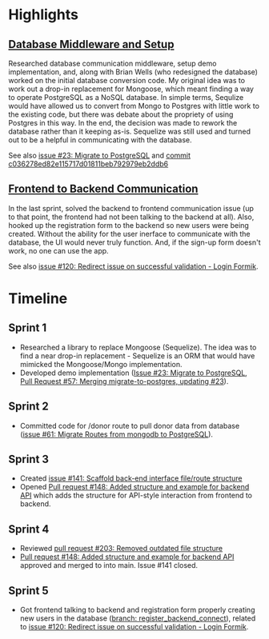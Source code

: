 # Highlights

## [Database Middleware and Setup](https://github.com/ChicoState/PantryNode/pull/57)

Researched database communication middleware, setup demo implementation, and, along with Brian Wells (who redesigned the database) worked on the initial database conversion code. My original idea was to work out a drop-in replacement for Mongoose, which meant finding a way to operate PostgreSQL as a NoSQL database. In simple terms, Sequlize would have allowed us to convert from Mongo to Postgres with little work to the existing code, but there was debate about the propriety of using Postgres in this way. In the end, the decision was made to rework the database rather than it keeping as-is. Sequelize was still used and turned out to be a helpful in communicating with the database. 

See also [issue #23: Migrate to PostgreSQL](https://github.com/ChicoState/PantryNode/issues/23) and [commit c036278ed82e115717d01811beb792979eb2ddb6](https://github.com/ChicoState/PantryNode/pull/57/commits/c036278ed82e115717d01811beb792979eb2ddb6)

## [Frontend to Backend Communication](https://github.com/ChicoState/PantryNode/tree/register_backend_connect)

In the last sprint, solved the backend to frontend communication issue (up to that point, the frontend had not been talking to the backend at all). Also, hooked up the registration form to the backend so new users were being created. Without the ability for the user inerface to communicate with the database, the UI would never truly function. And, if the sign-up form doesn't work, no one can use the app. 

See also [issue #120: Redirect issue on successful validation - Login Formik](https://github.com/ChicoState/PantryNode/issues/120).

# Timeline

## Sprint 1
* Researched a library to replace Mongoose (Sequelize). The idea was to find a near drop-in replacement - Sequelize is an ORM that would have mimicked the Mongoose/Mongo implementation. 
* Developed demo implementation ([Issue #23: Migrate to PostgreSQL](https://github.com/ChicoState/PantryNode/issues/23), [Pull Request #57: Merging migrate-to-postgres, updating #23](https://github.com/ChicoState/PantryNode/pull/57)).

## Sprint 2
* Committed code for /donor route to pull donor data from database ([issue #61: Migrate Routes from mongodb to PostgreSQL](https://github.com/ChicoState/PantryNode/issues/61)).

## Sprint 3
* Created [issue #141: Scaffold back-end interface file/route structure](https://github.com/ChicoState/PantryNode/issues/141)
* Opened [Pull request #148: Added structure and example for backend API](https://github.com/ChicoState/PantryNode/pull/148) which adds the structure for API-style interaction from frontend to backend.

## Sprint 4
* Reviewed [pull request #203: Removed outdated file structure](https://github.com/ChicoState/PantryNode/pull/203)
* [Pull request #148: Added structure and example for backend API](https://github.com/ChicoState/PantryNode/pull/148) approved and merged to into main. Issue #141 closed.

## Sprint 5
* Got frontend talking to backend and registration form properly creating new users in the database ([branch: register_backend_connect](https://github.com/ChicoState/PantryNode/tree/register_backend_connect)), related to [issue #120: Redirect issue on successful validation - Login Formik](https://github.com/ChicoState/PantryNode/issues/120).
